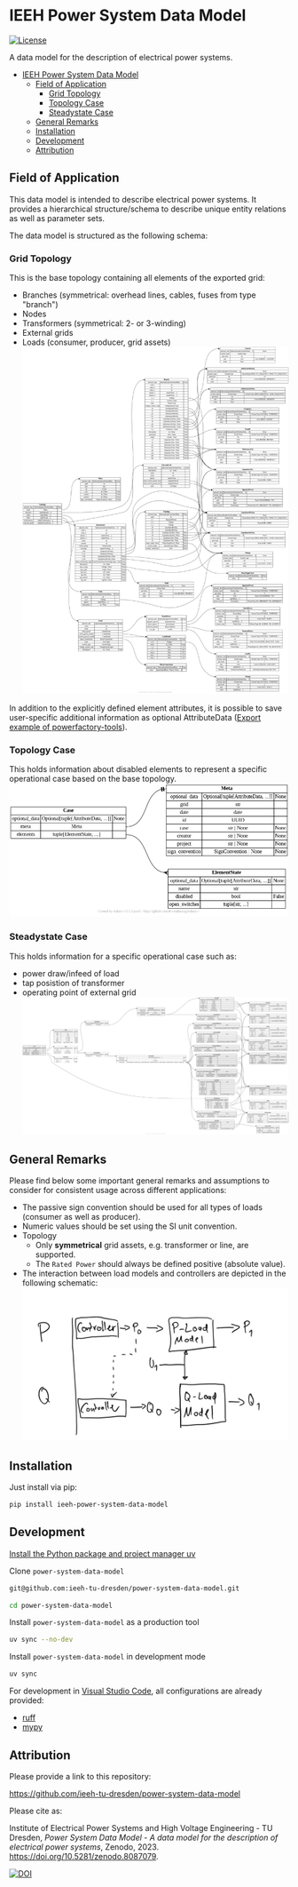 # IEEH Power System Data Model

[![License](https://img.shields.io/badge/License-BSD%203--Clause-blue.svg)](https://opensource.org/licenses/BSD-3-Clause)

A data model for the description of electrical power systems.

- [IEEH Power System Data Model](#ieeh-power-system-data-model)
  - [ Field of Application](#-field-of-application)
    - [Grid Topology](#grid-topology)
    - [Topology Case](#topology-case)
    - [Steadystate Case](#steadystate-case)
  - [ General Remarks](#-general-remarks)
  - [ Installation](#-installation)
  - [ Development](#-development)
  - [ Attribution](#-attribution)

## <div id="application" /> Field of Application

This data model is intended to describe electrical power systems.
It provides a hierarchical structure/schema to describe unique entity relations as well as parameter sets.

The data model is structured as the following schema:

### Grid Topology
This is the base topology containing all elements of the exported grid:
- Branches (symmetrical: overhead lines, cables, fuses from type "branch")
- Nodes
- Transformers (symmetrical: 2- or 3-winding)
- External grids
- Loads (consumer, producer, grid assets)
![topology relationship diagram](./docs/entity_rel__topology.png)

In addition to the explicitly defined element attributes, it is possible to save user-specific additional information as optional AttributeData ([Export example of powerfactory-tools](https://github.com/ieeh-tu-dresden/powerfactory-tools/blob/main/examples/powerfactory_export.ipynb)).

### Topology Case
This holds information about disabled elements to represent a specific operational case based on the base topology.
  ![topology case relationship diagram](./docs/entity_rel__topology_case.png)

### Steadystate Case
This holds information for a specific operational case such as:
- power draw/infeed of load
- tap posistion of transformer
- operating point of external grid
  ![steadystate case relationship diagram](./docs/entity_rel__steady_state_case.png)

## <div id="remarks" /> General Remarks

Please find below some important general remarks and assumptions to consider for consistent usage across different applications:
- The passive sign convention should be used for all types of loads (consumer as well as producer).
- Numeric values should be set using the SI unit convention.
- Topology
  - Only **symmetrical** grid assets, e.g. transformer or line, are supported.
  - The `Rated Power` should always be defined positive (absolute value).
- The interaction between load models and controllers are depicted in the following schematic:
  ![active/reactive power schematics](./docs/power_schematics.png)

## <div id="installation" /> Installation

Just install via pip:

```bash
pip install ieeh-power-system-data-model
```

## <div id="development" /> Development

[Install the Python package and project manager uv](https://github.com/astral-sh/uv)

Clone `power-system-data-model`

```bash
git@github.com:ieeh-tu-dresden/power-system-data-model.git
```

```bash
cd power-system-data-model
```

Install `power-system-data-model` as a production tool

```bash
uv sync --no-dev
```

Install `power-system-data-model` in development mode

```bash
uv sync
```

For development in [Visual Studio Code](https://github.com/microsoft/vscode), all configurations are already provided:

- [ruff](https://github.com/astral-sh/ruff)
- [mypy](https://github.com/python/mypy)

## <div id="attribution" /> Attribution

Please provide a link to this repository:

<https://github.com/ieeh-tu-dresden/power-system-data-model>

Please cite as:

Institute of Electrical Power Systems and High Voltage Engineering - TU Dresden, _Power System Data Model - A data model for the description of electrical power systems_, Zenodo, 2023. <https://doi.org/10.5281/zenodo.8087079>.

[![DOI](https://zenodo.org/badge/DOI/10.5281/zenodo.8087079.svg)](https://doi.org/10.5281/zenodo.8087079)
